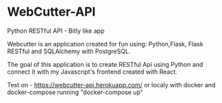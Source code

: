 # WebCutter-API
Python RESTful API - Bitly like app

Webcutter is an application created for fun using: Python,Flask, Flask RESTful and SQLAlchemy with PostgreSQL.

The goal of this application is to create RESTful Api using Python and connect it with my Javascript's frontend created with React.

Test on - https://webcutter-api.herokuapp.com/ or localy with docker and docker-compose running "docker-compose up"
